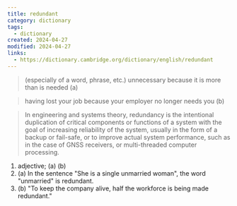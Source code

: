```yaml
---
title: redundant
category: dictionary
tags:
  - dictionary
created: 2024-04-27
modified: 2024-04-27
links:
  - https://dictionary.cambridge.org/dictionary/english/redundant
---
```


>(especially of a word, phrase, etc.) unnecessary because it is more than is needed (a)

>having lost your job because your employer no longer needs you (b)

>In engineering and systems theory, redundancy is the intentional duplication of critical components or functions of a system with the goal of increasing reliability of the system, usually in the form of a backup or fail-safe, or to improve actual system performance, such as in the case of GNSS receivers, or multi-threaded computer processing.

1. adjective; (a) (b)
2. (a) In the sentence "She is a single unmarried woman", the word "unmarried" is redundant.
3. (b) "To keep the company alive, half the workforce is being made redundant."
